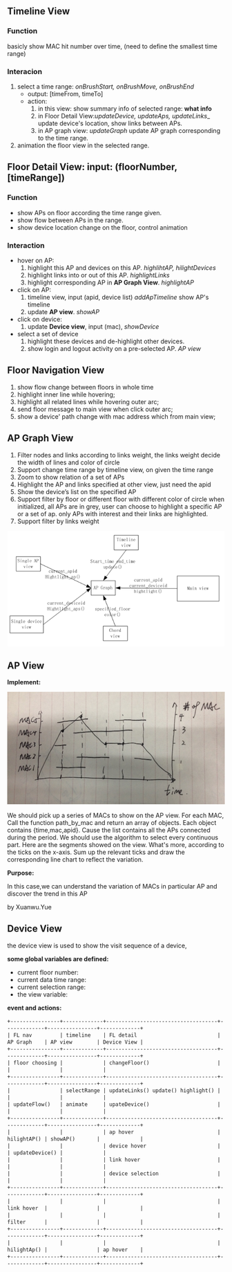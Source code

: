 
## Timeline View

### Function

basicly show MAC hit number over time, (need to define the smallest time range)

### Interacion

1. select a time range: _onBrushStart, onBrushMove, onBrushEnd_
	- output: [timeFrom, timeTo]
	- action:
		1. in this view: show summary info of selected range: **what info**
		2. in Floor Detail View:_updateDevice, updateAps, updateLinks__
			update device's location, show links between APs.
		3. in AP graph view: _updateGraph_
			update AP graph corresponding to the time range.
2. animation the floor view in the selected range.

## Floor Detail View: input: (floorNumber, [timeRange])

### Function

- show APs on floor according the time range given.
- show flow between APs in the range.
- show device location change on the floor, control animation

### Interaction

- hover on AP:  
	1. highlight this AP and devices on this AP. _highlihtAP, hilightDevices_
	2. highlight links into or out of this AP. _highlightLinks_
	3. highlight corresponding AP in **AP Graph View**. _highlightAP_
- click on AP:
	1. timeline view, input (apid, device list) _addApTimeline_
		show AP's timeline
	2. update **AP view**. _showAP_
- click on device:
	1. update **Device view**, input (mac), _showDevice_
- select a set of device
	1. highlight these devices and de-highlight other devices.
	2. show login and logout activity on a pre-selected AP. _AP view_


## Floor Navigation View

1. show flow change between floors in whole time
2. highlight inner line while hovering;
3. highlight all related lines while hovering outer arc;
4. send floor message to main view when click outer arc;
5. show a device' path change with mac address which from main view;


## AP Graph View

1. Filter nodes and links according to links weight, the links weight decide the width of lines and color of circle
2. Support change time range by timeline view, on given the time range
3. Zoom to show relation of a set of APs
4. Highlight the AP and links specified at other view, just need the apid
5. Show the device’s list on the specified AP
6. Support filter by floor or different floor with different color of circle
	when initialized, all APs are in grey, user can choose to highlight a specific AP or a set of ap.
	only APs with interest and their links are highlighted.
7. Support filter by links weight 

![IMG](_img/0213-ap-graph-1.png)


## AP View

**Implement:**

![IMG](_img/0213-ap-view-1.JPG)

We should pick up a series of MACs to show on the AP view.
For each MAC, Call the function path_by_mac and return an array of objects. 
Each object contains {time,mac,apid}. Cause the list contains all the APs connected during the period. 
We should use the algorithm to select every continuous part.
Here are the segments showed on the view.
What's more, according to the ticks on the x-axis.
Sum up the relevant ticks and draw the corresponding line chart to reflect the variation.

**Purpose:**

In this case,we can understand the variation of MACs in particular AP and discover the trend in this AP

by Xuanwu.Yue


## Device View

the device view is used to show the visit sequence of a device, 


**some global variables are defined:**

- current floor number:
- current data time range:
- current selection range:
- the view variable:


**event and actions:**

```
+----------------+-------------+------------------------------------+-------------+----------------+-------------+
| FL nav         | timeline    | FL detail                          | AP Graph    | AP view        | Device View |
+----------------+-------------+------------------------------------+-------------+----------------+-------------+
| floor choosing |             | changeFloor()                      |             |                |             |
+----------------+-------------+------------------------------------+-------------+----------------+-------------+
|                | selectRange | updateLinks() update() highlight() |             |                |             |
| updateFlow()   | animate     | upateDevice()                      |             |                |             |
+----------------+-------------+------------------------------------+-------------+----------------+-------------+
|                |             | ap hover                           | hilightAP() | showAP()       |             |
|                |             | device hover                       |             | updateDevice() |             |
|                |             | link hover                         |             |                |             |
|                |             | device selection                   |             |                |             |
+----------------+-------------+------------------------------------+-------------+----------------+-------------+
|                |             |                                    | link hover  |                |             |
|                |             |                                    | filter      |                |             |
+----------------+-------------+------------------------------------+-------------+----------------+-------------+
|                |             |                                    | hilightAp() |                | ap hover    |
+----------------+-------------+------------------------------------+-------------+----------------+-------------+

```

